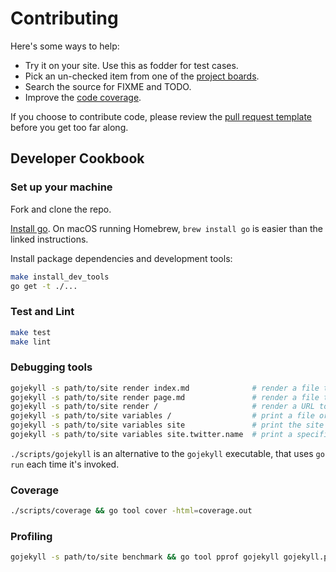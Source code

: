 # Contributing

Here's some ways to help:

* Try it on your site. Use this as fodder for test cases.
* Pick an un-checked item from one of the [project boards](https://github.com/osteele/gojekyll/projects).
* Search the source for FIXME and TODO.
* Improve the [code coverage](https://coveralls.io/github/osteele/gojekyll?branch=master).

If you choose to contribute code, please review the [pull request template](https://github.com/osteele/gojekyll/blob/master/.github/PULL_REQUEST_TEMPLATE.md) before you get too far along.

## Developer Cookbook

### Set up your machine

Fork and clone the repo.

[Install go](https://golang.org/doc/install#install). On macOS running Homebrew, `brew install go` is easier than the linked instructions.

Install package dependencies and development tools:

```bash
make install_dev_tools
go get -t ./...
```

### Test and Lint

```bash
make test
make lint
```

### Debugging tools

```bash
gojekyll -s path/to/site render index.md              # render a file to stdout
gojekyll -s path/to/site render page.md               # render a file to stdout
gojekyll -s path/to/site render /                     # render a URL to stdout
gojekyll -s path/to/site variables /                  # print a file or URL's variables
gojekyll -s path/to/site variables site               # print the site variables
gojekyll -s path/to/site variables site.twitter.name  # print a specific site variable
```

`./scripts/gojekyll` is an alternative to the `gojekyll` executable, that uses `go run` each time it's invoked.

### Coverage

```bash
./scripts/coverage && go tool cover -html=coverage.out
```

### Profiling

```bash
gojekyll -s path/to/site benchmark && go tool pprof gojekyll gojekyll.prof
```
